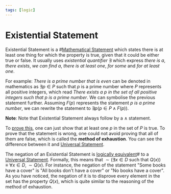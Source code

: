 ```yaml
---
tags: [logic]
---
```


# Existential Statement

Existential Statement is a #[Mathematical Statement](202204281244.md) which
states there is at least one thing for which the property is true, given that it
could be either true or false. It usually uses *existential quantifier*
$\exists$ which express *there is a*, *there exists*, *we can find a*, *there is
at least one*, *for some* and *for at least one*.

For example: *There is a prime number that is even* can be denoted in
mathematics as $\exists p \in P \text{ such that } p \text{ is a prime number}$
where $P$ represents all positive integers, which read *There exists a $p$ in
the set of all positive integers such that $p$ is a prime number*. We can
symbolise the previous statement further. Assuming $F(p)$ represents the
statement *$p$ is a prime number*, we can rewrite the statement to $\exists p (p
\in P \land F(p))$.

**Note**: Note that Existential Statement always follow by a $\land$ statement.

To [prove this](202205062050.md), one can just show that at least one $p$ in the
set of $P$ is true. To prove that the statement is wrong, one could not avoid
proving that all of them are false, which is called the **method of
exhaustion**. You can see the difference between it and
[Universal Statement](202204281245.md).

The negation of an Existential Statement is [logically equivalent](202205061231.md)#
to a [Universal Statement](202204281245.md). Formally, this means that $\sim
(\exists x \in D \text{ such that } Q(x)) \equiv \forall x \in D, \sim Q(x)$.
For instance, the negation of the statement "Some books have a cover" is "All
books don't have a cover" or "No books have a cover". As you have noticed, the
negation of it is to disprove every element in the set has the property $Q(x)$,
which is quite similar to the reasoning of the method of exhaustion.
